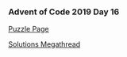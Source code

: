 ### Advent of Code 2019 Day 16

[Puzzle Page](https://adventofcode.com/2019/day/16)

[Solutions Megathread](https://www.reddit.com/r/adventofcode/comments/ebai4g/2019_day_16_solutions/)
